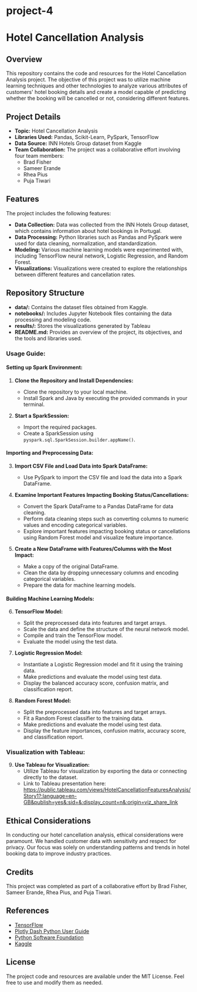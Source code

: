 
# project-4

# Hotel Cancellation Analysis

## Overview 
This repository contains the code and resources for the Hotel Cancellation Analysis project. The objective of this project was to utilize machine learning techniques and other technologies to analyze various attributes of customers' hotel booking details and create a model capable of predicting whether the booking will be cancelled or not, considering different features.

## Project Details
- **Topic:** Hotel Cancellation Analysis
- **Libraries Used:** Pandas, Scikit-Learn, PySpark, TensorFlow
- **Data Source:** INN Hotels Group dataset from Kaggle
- **Team Collaboration:** The project was a collaborative effort involving four team members:
  - Brad Fisher
  - Sameer Erande
  - Rhea Pius
  - Puja Tiwari

## Features
The project includes the following features:

- **Data Collection:** Data was collected from the INN Hotels Group dataset, which contains information about hotel bookings in Portugal.
- **Data Processing:** Python libraries such as Pandas and PySpark were used for data cleaning, normalization, and standardization.
- **Modeling:** Various machine learning models were experimented with, including TensorFlow neural network, Logistic Regression, and Random Forest.
- **Visualizations:** Visualizations were created to explore the relationships between different features and cancellation rates.

## Repository Structure
- **data/:** Contains the dataset files obtained from Kaggle.
- **notebooks/:** Includes Jupyter Notebook files containing the data processing and modeling code.
- **results/:** Stores the visualizations generated by Tableau
- **README.md:** Provides an overview of the project, its objectives, and the tools and libraries used.


### Usage Guide:

#### Setting up Spark Environment:

1. **Clone the Repository and Install Dependencies:**
   - Clone the repository to your local machine.
   - Install Spark and Java by executing the provided commands in your terminal.

2. **Start a SparkSession:**
   - Import the required packages.
   - Create a SparkSession using `pyspark.sql.SparkSession.builder.appName()`.

#### Importing and Preprocessing Data:

3. **Import CSV File and Load Data into Spark DataFrame:**
   - Use PySpark to import the CSV file and load the data into a Spark DataFrame.

4. **Examine Important Features Impacting Booking Status/Cancellations:**
   - Convert the Spark DataFrame to a Pandas DataFrame for data cleaning.
   - Perform data cleaning steps such as converting columns to numeric values and encoding categorical variables.
   - Explore important features impacting booking status or cancellations using Random Forest model and visualize feature importance.

5. **Create a New DataFrame with Features/Columns with the Most Impact:**
   - Make a copy of the original DataFrame.
   - Clean the data by dropping unnecessary columns and encoding categorical variables.
   - Prepare the data for machine learning models.

#### Building Machine Learning Models:

6. **TensorFlow Model:**
   - Split the preprocessed data into features and target arrays.
   - Scale the data and define the structure of the neural network model.
   - Compile and train the TensorFlow model.
   - Evaluate the model using the test data.

7. **Logistic Regression Model:**
   - Instantiate a Logistic Regression model and fit it using the training data.
   - Make predictions and evaluate the model using test data.
   - Display the balanced accuracy score, confusion matrix, and classification report.

8. **Random Forest Model:**
   - Split the preprocessed data into features and target arrays.
   - Fit a Random Forest classifier to the training data.
   - Make predictions and evaluate the model using test data.
   - Display the feature importances, confusion matrix, accuracy score, and classification report.

### Visualization with Tableau:

9. **Use Tableau for Visualization:**
   - Utilize Tableau for visualization by exporting the data or connecting directly to the dataset.
   - Link to Tableau presentation here: https://public.tableau.com/views/HotelCancellationFeaturesAnalysis/Story1?:language=en-GB&publish=yes&:sid=&:display_count=n&:origin=viz_share_link



## Ethical Considerations
In conducting our hotel cancellation analysis, ethical considerations were paramount. We handled customer data with sensitivity and respect for privacy. Our focus was solely on understanding patterns and trends in hotel booking data to improve industry practices.

## Credits
This project was completed as part of a collaborative effort by Brad Fisher, Sameer Erande, Rhea Pius, and Puja Tiwari.

## References
- [TensorFlow](https://www.tensorflow.org/)
- [Plotly Dash Python User Guide](https://dash.plotly.com/)
- [Python Software Foundation](https://pypi.org/project/folium/)
- [Kaggle](https://www.kaggle.com/)

## License
The project code and resources are available under the MIT License. Feel free to use and modify them as needed.

